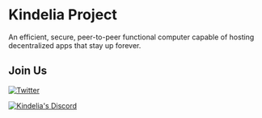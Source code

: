 # Kindelia Project

An efficient, secure, peer-to-peer functional computer capable of hosting
decentralized apps that stay up forever.

## Join Us

[![Twitter][twitter badge]][twitter]

[![Kindelia's Discord][discord badge]][discord]

[twitter]: https://x.com/KindeliaOrg
[discord]: https://discord.kindelia.org

[twitter badge]: https://img.shields.io/badge/%40KindeliaOrg-fafafa?logo=X&style=for-the-badge&label=Follow&labelColor=000

[discord badge]: https://img.shields.io/discord/1237934461610627123.svg?label=Join%20Discord&logo=Discord&colorB=7289da&style=for-the-badge
